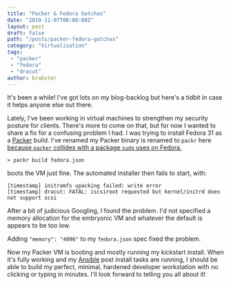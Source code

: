 ```yaml
---
title: "Packer & Fedora Gotchas"
date: "2019-11-07T00:00:00Z"
layout: post
draft: false
path: "/posts/packer-fedora-gotchas"
category: "Virtualisation"
tags:
 - "packer"
 - "fedora"
 - "dracut"
author: brabster
---
```


It's been a while!
I've got lots on my blog-backlog but here's a tidbit in case it helps anyone else out there.

Lately, I've been working in virtual machines to strengthen my security posture for clients.
There's more to come on that, but for now I wanted to share a fix for a confusing problem I had.
I was trying to install Fedora 31 as a [Packer](https://www.packer.io/) build.
I've renamed my Packer binary is renamed to `packr` here [because
`packer` collides with a package `sudo` uses on Fedora.](https://github.com/cracklib/cracklib/issues/7)

`> packr build fedora.json`

boots the VM just fine. The automated installer then fails to start, with:

```
[timestamp] initramfs upacking failed: write error
[timestamp] dracut: FATAL: iscsiroot requested but kernel/initrd does not support scsi
```

After a bit of judicious Googling, I found the problem.
I'd not specified a memory allocation for the embryonic VM and whatever the default is appears to be too low.


Adding `"memory": "4096"` to my `fedora.json` spec fixed the problem.

Now my Packer VM is booting and mostly running my kickstart install.
When it's fully working and my [Ansible](https://www.ansible.com/) post install tasks are running,
I should be able to build my perfect, minimal, hardened developer workstation with no clicking or typing in minutes.
I'll look forward to telling you all about it!

